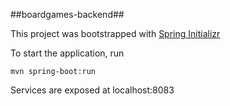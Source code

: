 ##boardgames-backend##

This project was bootstrapped with [Spring Initializr](https://start.spring.io)

To start the application, run

    mvn spring-boot:run
    
Services are exposed at localhost:8083